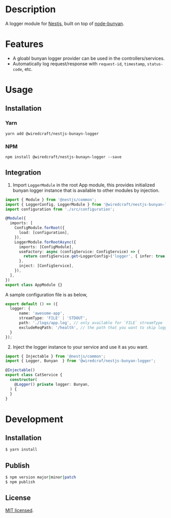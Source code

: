 # Description

A logger module for [Nestjs](https://github.com/nestjs/nest), built on top of [node-bunyan](https://github.com/trentm/node-bunyan).

# Features

* A gloabl bunyan logger provider can be used in the controllers/services.
* Automatically log request/response with `request-id`, `timestamp`, `status-code`, etc.

# Usage

## Installation

### Yarn
```
yarn add @wiredcraft/nestjs-bunayn-logger
```

### NPM
```
npm install @wiredcraft/nestjs-bunayn-logger --save
```

## Integration

1. Import `LoggerModule` in the root App module, this provides initialized bunyan logger instance that is available to other modules by injection.

```typescript
import { Module } from '@nestjs/common';
import { LoggerConfig, LoggerModule } from '@wiredcraft/nestjs-bunyan-logger';
import configuration from './src/configuration';

@Module({
  imports: [
    ConfigModule.forRoot({
      load: [configuration],
    }),
    LoggerModule.forRootAsync({
      imports: [ConfigModule],
      useFactory: async (configService: ConfigService) => {
        return configService.get<LoggerConfig>('logger', { infer: true });
      },
      inject: [ConfigService],
    }),
  ],
})
export class AppModule {}
```

A sample configuration file is as below,
```typescript
export default () => ({
  logger: {
      name: 'awesome-app',
      streamType: 'FILE' | 'STDOUT',
      path: './logs/app.log', // only available for `FILE` streamType
      excludeReqPath: '/health', // the path that you want to skip logging
  }
});

```


2. Inject the logger instance to your service and use it as you want.

```typescript
import { Injectable } from '@nestjs/common';
import { Logger, Bunyan  } from '@wiredcraf/nestjs-bunyan-logger';

@Injectable()
export class CatService {
  constructor(
    @Logger() private logger: Bunyan,
  ) {
  }
}
```

# Development

## Installation

```bash
$ yarn install
```

## Publish

``` bash
$ npm version major|minor|patch
$ npm publish
```

## License

[MIT licensed](LICENSE).

